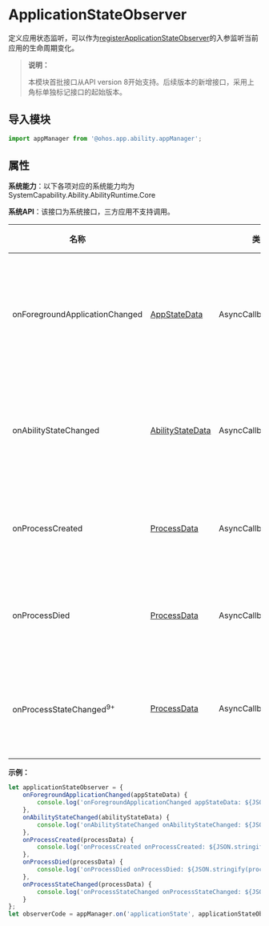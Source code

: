 # ApplicationStateObserver

定义应用状态监听，可以作为[registerApplicationStateObserver](js-apis-application-appManager.md#appmanagerregisterapplicationstateobserver8)的入参监听当前应用的生命周期变化。

> **说明：**
> 
> 本模块首批接口从API version 8开始支持。后续版本的新增接口，采用上角标单独标记接口的起始版本。 

## 导入模块

```ts
import appManager from '@ohos.app.ability.appManager';
```

## 属性

**系统能力**：以下各项对应的系统能力均为SystemCapability.Ability.AbilityRuntime.Core

**系统API**：该接口为系统接口，三方应用不支持调用。

| 名称                             |                                                                  | 类型                    | 可读 | 可写 | 说明   |
| -------------------------------- | -----------------------------------------------------------------| ---------------------- | ---- | ---- | ------------------ |
| onForegroundApplicationChanged   | [AppStateData](js-apis-inner-application-appStateData.md)        | AsyncCallback\<void>   | 是   | 否   | 应用前后台状态发生变化时执行的回调函数。 |
| onAbilityStateChanged            | [AbilityStateData](js-apis-inner-application-abilityStateData.md) | AsyncCallback\<void>   | 是   | 否  | ability状态发生变化时执行的回调函数。   |
| onProcessCreated                 | [ProcessData](js-apis-inner-application-processData.md)           | AsyncCallback\<void>   | 是   | 否   | 进程创建时执行的回调函数。          |
| onProcessDied                     | [ProcessData](js-apis-inner-application-processData.md)          | AsyncCallback\<void>   | 是   | 否   | 进程销毁时执行的回调函数。          |
| onProcessStateChanged<sup>9+</sup> | [ProcessData](js-apis-inner-application-processData.md)         | AsyncCallback\<void>   | 是   | 否   | 进程状态更新时执行的回调函数。        |

**示例：**
```ts
let applicationStateObserver = {
    onForegroundApplicationChanged(appStateData) {
        console.log('onForegroundApplicationChanged appStateData: ${JSON.stringify(appStateData)}');
    },
    onAbilityStateChanged(abilityStateData) {
        console.log('onAbilityStateChanged onAbilityStateChanged: ${JSON.stringify(abilityStateData)}');
    },
    onProcessCreated(processData) {
        console.log('onProcessCreated onProcessCreated: ${JSON.stringify(processData)}');
    },
    onProcessDied(processData) {
        console.log('onProcessDied onProcessDied: ${JSON.stringify(processData)}');
    },
    onProcessStateChanged(processData) {
        console.log('onProcessStateChanged onProcessStateChanged: ${JSON.stringify(processData)}');
    }
};
let observerCode = appManager.on('applicationState', applicationStateObserver);
```